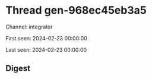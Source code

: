# Thread gen-968ec45eb3a5
Channel: integrator

First seen: 2024-02-23 00:00:00

Last seen: 2024-02-23 00:00:00

## Digest


